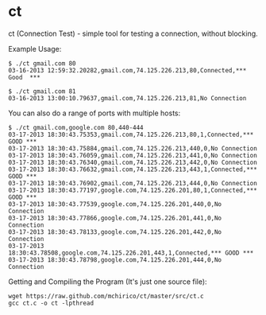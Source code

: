 ct
==

ct (Connection Test) - simple tool for testing a connection, without blocking.



 Example Usage:

    $ ./ct gmail.com 80
    03-16-2013 12:59:32.20282,gmail.com,74.125.226.213,80,Connected,***   Good  ***

    $ ./ct gmail.com 81
    03-16-2013 13:00:10.79637,gmail.com,74.125.226.213,81,No Connection

  You can also do a range of ports with multiple hosts:

    $ ./ct gmail.com,google.com 80,440-444
    03-17-2013 18:30:43.75353,gmail.com,74.125.226.213,80,1,Connected,*** GOOD ***
    03-17-2013 18:30:43.75884,gmail.com,74.125.226.213,440,0,No Connection
    03-17-2013 18:30:43.76059,gmail.com,74.125.226.213,441,0,No Connection
    03-17-2013 18:30:43.76340,gmail.com,74.125.226.213,442,0,No Connection
    03-17-2013 18:30:43.76632,gmail.com,74.125.226.213,443,1,Connected,*** GOOD ***
    03-17-2013 18:30:43.76902,gmail.com,74.125.226.213,444,0,No Connection
    03-17-2013 18:30:43.77197,google.com,74.125.226.201,80,1,Connected,*** GOOD ***
    03-17-2013 18:30:43.77539,google.com,74.125.226.201,440,0,No Connection
    03-17-2013 18:30:43.77866,google.com,74.125.226.201,441,0,No Connection
    03-17-2013 18:30:43.78133,google.com,74.125.226.201,442,0,No Connection
    03-17-2013 18:30:43.78508,google.com,74.125.226.201,443,1,Connected,*** GOOD ***
    03-17-2013 18:30:43.78798,google.com,74.125.226.201,444,0,No Connection


 Getting and Compiling the Program (It's just one source file):

    wget https://raw.github.com/mchirico/ct/master/src/ct.c
    gcc ct.c -o ct -lpthread

